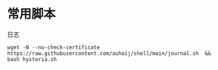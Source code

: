 # 常用脚本


日志
````
wget -N --no-check-certificate https://raw.githubusercontent.com/auhaij/shell/main/journal.sh  && bash hysteria.sh
````
